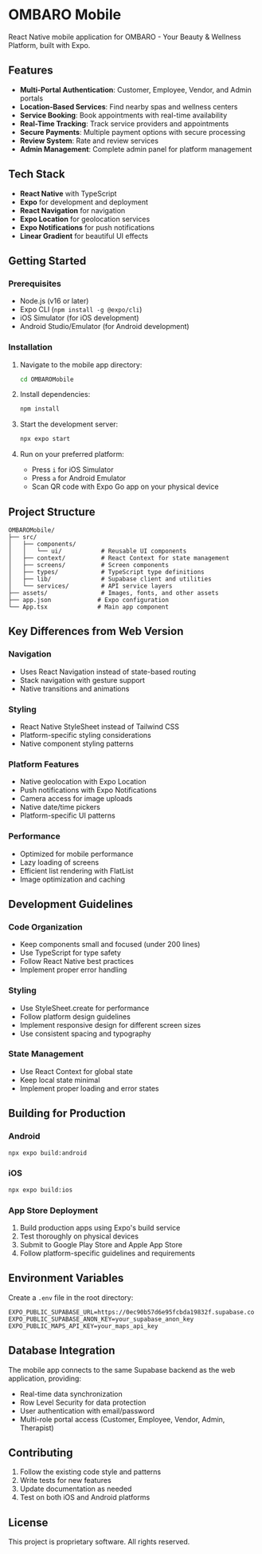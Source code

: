 # OMBARO Mobile

React Native mobile application for OMBARO - Your Beauty & Wellness Platform, built with Expo.

## Features

- **Multi-Portal Authentication**: Customer, Employee, Vendor, and Admin portals
- **Location-Based Services**: Find nearby spas and wellness centers
- **Service Booking**: Book appointments with real-time availability
- **Real-Time Tracking**: Track service providers and appointments
- **Secure Payments**: Multiple payment options with secure processing
- **Review System**: Rate and review services
- **Admin Management**: Complete admin panel for platform management

## Tech Stack

- **React Native** with TypeScript
- **Expo** for development and deployment
- **React Navigation** for navigation
- **Expo Location** for geolocation services
- **Expo Notifications** for push notifications
- **Linear Gradient** for beautiful UI effects

## Getting Started

### Prerequisites

- Node.js (v16 or later)
- Expo CLI (`npm install -g @expo/cli`)
- iOS Simulator (for iOS development)
- Android Studio/Emulator (for Android development)

### Installation

1. Navigate to the mobile app directory:
   ```bash
   cd OMBAROMobile
   ```

2. Install dependencies:
   ```bash
   npm install
   ```

3. Start the development server:
   ```bash
   npx expo start
   ```

4. Run on your preferred platform:
   - Press `i` for iOS Simulator
   - Press `a` for Android Emulator
   - Scan QR code with Expo Go app on your physical device

## Project Structure

```
OMBAROMobile/
├── src/
│   ├── components/
│   │   └── ui/           # Reusable UI components
│   ├── context/          # React Context for state management
│   ├── screens/          # Screen components
│   ├── types/            # TypeScript type definitions
│   ├── lib/              # Supabase client and utilities
│   └── services/         # API service layers
├── assets/               # Images, fonts, and other assets
├── app.json             # Expo configuration
└── App.tsx              # Main app component
```

## Key Differences from Web Version

### Navigation
- Uses React Navigation instead of state-based routing
- Stack navigation with gesture support
- Native transitions and animations

### Styling
- React Native StyleSheet instead of Tailwind CSS
- Platform-specific styling considerations
- Native component styling patterns

### Platform Features
- Native geolocation with Expo Location
- Push notifications with Expo Notifications
- Camera access for image uploads
- Native date/time pickers
- Platform-specific UI patterns

### Performance
- Optimized for mobile performance
- Lazy loading of screens
- Efficient list rendering with FlatList
- Image optimization and caching

## Development Guidelines

### Code Organization
- Keep components small and focused (under 200 lines)
- Use TypeScript for type safety
- Follow React Native best practices
- Implement proper error handling

### Styling
- Use StyleSheet.create for performance
- Follow platform design guidelines
- Implement responsive design for different screen sizes
- Use consistent spacing and typography

### State Management
- Use React Context for global state
- Keep local state minimal
- Implement proper loading and error states

## Building for Production

### Android
```bash
npx expo build:android
```

### iOS
```bash
npx expo build:ios
```

### App Store Deployment
1. Build production apps using Expo's build service
2. Test thoroughly on physical devices
3. Submit to Google Play Store and Apple App Store
4. Follow platform-specific guidelines and requirements

## Environment Variables

Create a `.env` file in the root directory:

```
EXPO_PUBLIC_SUPABASE_URL=https://0ec90b57d6e95fcbda19832f.supabase.co
EXPO_PUBLIC_SUPABASE_ANON_KEY=your_supabase_anon_key
EXPO_PUBLIC_MAPS_API_KEY=your_maps_api_key
```

## Database Integration

The mobile app connects to the same Supabase backend as the web application, providing:
- Real-time data synchronization
- Row Level Security for data protection
- User authentication with email/password
- Multi-role portal access (Customer, Employee, Vendor, Admin, Therapist)

## Contributing

1. Follow the existing code style and patterns
2. Write tests for new features
3. Update documentation as needed
4. Test on both iOS and Android platforms

## License

This project is proprietary software. All rights reserved.
